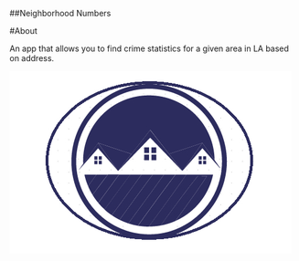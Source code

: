 ##Neighborhood Numbers

#About

An app that allows you to find crime statistics for a given area in LA based on address.

![](/client/assets/logo.jpg?raw=true "logo")
